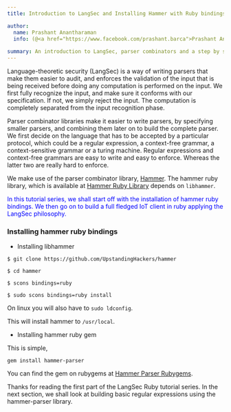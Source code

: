 ```yaml
---
title: Introduction to LangSec and Installing Hammer with Ruby bindings

author:
  name: Prashant Anantharaman
  info: (@<a href="https://www.facebook.com/prashant.barca">Prashant Anantharaman</a>)
  
summary: An introduction to LangSec, parser combinators and a step by step installation guide to the hammer library and the `hammer-parser` ruby gem.
---
```


Language-theoretic security (LangSec) is a way of writing parsers that make them easier to audit, and enforces the validation of the input that is being received before doing any computation is performed on the input. We first fully recognize the input, and make sure it conforms with our specification. If not, we simply reject the input. The computation is completely separated from the input recognition phase.

Parser combinator libraries make it easier to write parsers, by specifying smaller parsers, and combining them later on to build the complete parser. We first decide on the language that has to be accepted by a particular protocol, which could be a regular expression, a context-free grammar, a context-sensitive grammar or a turing machine. Regular expressions and context-free grammars are easy to write and easy to enforce. Whereas the latter two are really hard to enforce.

We make use of the parser combinator library, [Hammer](https://github.com/UpstandingHackers/hammer). The hammer ruby library, which is available at [Hammer Ruby Library](https://rubygems.org/gems/hammer-parser) depends on `libhammer`.

<font color="blue">In this tutorial series, we shall start off with the installation of hammer ruby bindings. We then go on to build a full fledged IoT client in ruby applying the LangSec philosophy.</font>

### Installing hammer ruby bindings

- Installing libhammer

`$ git clone https://github.com/UpstandingHackers/hammer`

`$ cd hammer`

`$ scons bindings=ruby`  

`$ sudo scons bindings=ruby install`

On linux you will also have to `sudo ldconfig`.

This will install hammer to `/usr/local`.

- Installing hammer ruby gem

This is simple,

`gem install hammer-parser`

You can find the gem on rubygems at [Hammer Parser Rubygems](https://rubygems.org/gems/hammer-parser).

Thanks for reading the first part of the LangSec Ruby tutorial series. In the next section, we shall look at building basic regular expressions using the hammer-parser library.